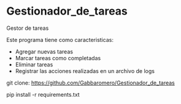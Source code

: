 # Gestionador_de_tareas
Gestor de tareas

Este programa tiene como caracteristicas: 
- Agregar nuevas tareas
- Marcar tareas como completadas
- Eliminar tareas
- Registrar las acciones realizadas en un archivo de logs

git clone: https://github.com/Gabbaromero/Gestionador_de_tareas

pip install -r requirements.txt

